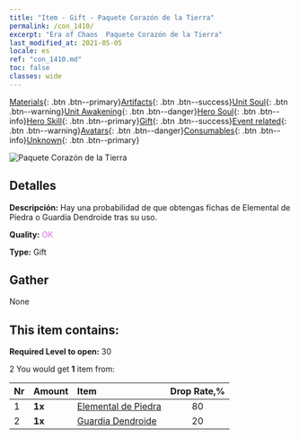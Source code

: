 ```yaml
---
title: "Item - Gift - Paquete Corazón de la Tierra"
permalink: /con_1410/
excerpt: "Era of Chaos  Paquete Corazón de la Tierra"
last_modified_at: 2021-05-05
locale: es
ref: "con_1410.md"
toc: false
classes: wide
---
```

 [Materials](/ItemsES/){: .btn .btn--primary}[Artifacts](/ItemsES/Artifacts/){: .btn .btn--success}[Unit Soul](/ItemsES/UnitSoul/){: .btn .btn--warning}[Unit Awakening](/ItemsES/UnitAwakening/){: .btn .btn--danger}[Hero Soul](/ItemsES/HeroSoul/){: .btn .btn--info}[Hero Skill](/ItemsES/HeroSkill/){: .btn .btn--primary}[Gift](/ItemsES/Gift/){: .btn .btn--success}[Event related](/ItemsES/Events/){: .btn .btn--warning}[Avatars](/ItemsES/Avatars/){: .btn .btn--danger}[Consumables](/ItemsES/Consumables/){: .btn .btn--info}[Unknown](/ItemsES/Unknown/){: .btn .btn--primary}

 ![Paquete Corazón de la Tierra](/images/t/i_907024.png)

## Detalles
 **Descripción:** Hay una probabilidad de que obtengas fichas de Elemental de Piedra o Guardia Dendroide tras su uso.

 **Quality:** <span style="color: #DA70D6">OK</span>

 **Type:** Gift

## Gather

  None

## This item contains:

 **Required Level to open:** 30

 2 You would get **1** item  from:

  | Nr | Amount |     Item    | Drop Rate,% |
  |:---|:-------|:------------|:---------:|
  | 1 |  **1x** | [Elemental de Piedra](/ItemsES/unt_266/) | 80 | 
  | 2 |  **1x** | [Guardia Dendroide](/ItemsES/unt_203/) | 20 | 
